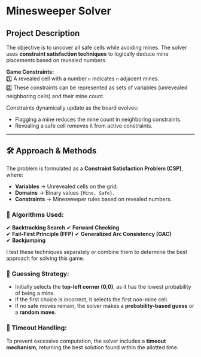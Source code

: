 # Minesweeper Solver   

## Project Description  
The objective is to uncover all safe cells while avoiding mines. The solver uses **constraint satisfaction techniques** to logically deduce mine placements based on revealed numbers.  

**Game Constraints:**  
1️⃣ A revealed cell with a number `n` indicates `n` adjacent mines.  
2️⃣ These constraints can be represented as sets of variables (unrevealed neighboring cells) and their mine count.  


Constraints dynamically update as the board evolves:  
   - Flagging a mine reduces the mine count in neighboring constraints.  
   - Revealing a safe cell removes it from active constraints.  


---

## 🛠️ Approach & Methods  
The problem is formulated as a **Constraint Satisfaction Problem (CSP)**, where:  
- **Variables** → Unrevealed cells on the grid.  
- **Domains** → Binary values `{Mine, Safe}`.  
- **Constraints** → Minesweeper rules based on revealed numbers.  

### 🔹 **Algorithms Used:**  
✔ **Backtracking Search** 
✔ **Forward Checking**  
✔ **Fail-First Principle (FFP)** 
✔ **Generalized Arc Consistency (GAC)**   
✔ **Backjumping** 

I test these techniques separately or combine them to determine the best approach for solving this game.

### 🔹 **Guessing Strategy:**  
- Initially selects the **top-left corner (0,0)**, as it has the lowest probability of being a mine.  
- If the first choice is incorrect, it selects the first non-mine cell.  
- If no safe moves remain, the solver makes a **probability-based guess** or a **random move**.  

### 🔹 **Timeout Handling:**  
To prevent excessive computation, the solver includes a **timeout mechanism**, returning the best solution found within the allotted time.  

